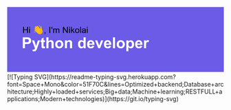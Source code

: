 <img src="header.png" alt="Header goes here, but something wrong...">
[![Typing SVG](https://readme-typing-svg.herokuapp.com?font=Space+Mono&color=51F70C&lines=Optimized+backend;Database+architecture;Highly+loaded+services;Big+data;Machine+learning;RESTFULL+applications;Modern+technologies)](https://git.io/typing-svg)

